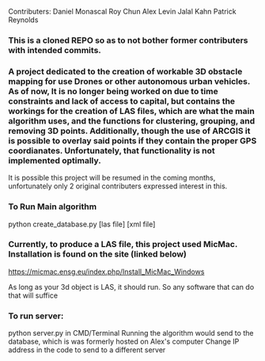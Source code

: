 Contributers:
Daniel Monascal
Roy Chun
Alex Levin
Jalal Kahn
Patrick Reynolds

### This is a cloned REPO so as to not bother former contributers with intended commits. 

### A project dedicated to the creation of workable 3D obstacle mapping for use Drones or other autonomous urban vehicles. As of now, It is no longer being worked on due to time constraints and lack of access to capital, but contains the workings for the creation of LAS files, which are what the main algorithm uses, and the functions for clustering, grouping, and removing 3D points. Additionally, though the use of ARCGIS it is possible to overlay said points if they contain the proper GPS coordianates. Unfortunately, that functionality is not implemented optimally.

It is possible this project will be resumed in the coming months, unfortunately only 2 original contributers expressed interest in this.


### To Run Main algorithm
python create_database.py [las file] [xml file]

### Currently, to produce a LAS file, this project used MicMac. Installation is found on the site (linked below)
https://micmac.ensg.eu/index.php/Install_MicMac_Windows

As long as your 3d object is LAS, it should run. So any software that can do that will suffice

### To run server:
python server.py in CMD/Terminal
Running the algorithm would send to the database, which is was formerly hosted on Alex's computer
Change IP address in the code to send to a different server
